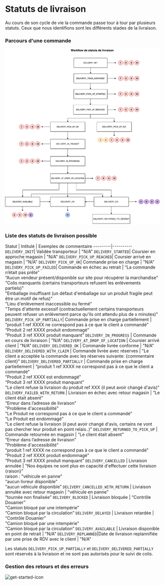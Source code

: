 # Statuts de livraison

Au cours de son cycle de vie la commande passe tour à tour par plusieurs statuts. Ceux que nous identifions sont les différents stades de la livraison. 

### Parcours d'une commande

![get-started-icon](../../assets/images/Workflow_status_livraison.png)

### Liste des statuts de livraison possible

Statut | Intitulé | Exemples de commentaire
---------|----------
 `DELIVERY_INIT`| Validée transporteur | "N/A"
 `DELIVERY_STARTED`| Coursier en approche magasin |  "N/A"
 `DELIVERY_PICK_UP_REACHED`| Coursier arrivé en magasin |  "N/A"
 `DELIVERY_PICK_UP_OK`| Commande prise en charge |  "N/A"
 `DELIVERY_PICK_UP_FAILED`| Commande en échec au retrait | “La commande n’était pas prête” <br/> “Aucun vendeur présent/disponible sur site pour récupérer la marchandise” </br> "Colis manquants (certains transporteurs refusent les enlèvements partiels)" </br> "Emballage insuffisant (un défaut d'emballage sur un produit fragile peut être un motif de refus)" </br> "Lieu d'enlèvement inaccessible ou fermé" </br> "Temps d'attente excessif (contractuellement certains transporteurs peuvent refuser un enlèvement parce qu'ils ont attendu plus de x minutes)"
 `DELIVERY_PICK_UP_PARTIALLY`| Commande prise en charge partiellement | “produit 1 ref XXXX  ne correspond pas à ce que le client a commandé”<br/> “Produit 2 ref XXXX produit endommagé”<br/> “Produit 3 ref XXXX produit manquant”
 `DELIVERY_IN_PROGRESS` | Commande en cours de livraison | "N/A"
 `DELIVERY_AT_DROP_OF_LOCATION` | Coursier arrivé client | "N/A"
 `DELIVERY_DELIVERED_OK` | Commande livrée conforme | "N/A"
 `DELIVERY_DELIVERED_WITH_CLAIM` | Commande livrée avec réserves | "Le client a acceptée la commande avec les réserves suivante: {commentaire client}"
 `DELIVERY_DELIVERED_PARTIALLY` | Commande prise en charge partiellement | “produit 1 ref XXXX  ne correspond pas à ce que le client a commandé” <br/> “Produit 2 ref XXXX est endommagé” <br/> “Produit 3 ref XXXX produit manquant” <br/> "Le client refuse la livraison du produit ref XXX (il peut avoir changé d'avis)"
 `DELIVERY_FAILED_WITH_RETURN` | Livraison en échec avec retour magasin | “Le client était absent" <br/> “Erreur dans l’adresse de livraison” <br/> "Problème d'accessibilité" <br/> "Le Produit ne correspond pas à ce que le client a commandé" <br/> "Le Produit est endommagé" <br/> "Le client refuse la livraison (il peut avoir changé d'avis, certains ne vont pas chercher leur produit en point relais..)"
 `DELIVERY_RETURNED_TO_PICK_UP` | Commande retournée en magasin | “Le client était absent" <br/> “Erreur dans l’adresse de livraison” <br/> "Problème d'accessibilité" <br/> “produit 1 ref XXXX  ne correspond pas à ce que le client a commandé” <br/> “Produit 2 ref XXXX produit endommagé” <br/> “Produit 3 ref XXXX produit manquant”
 `DELIVERY_CANCELLED` | Livraison annulée | "Nos équipes ne sont plus en capacité d'effectuer cette livraison {raison}" <br/> raison : "véhicule en panne” <br/> “aucun livreur disponible” <br/> “aucun véhicule disponible” 
 `DELIVERY_CANCELLED_WITH_RETURN` | Livraison annulée avec retour magasin | "véhicule en panne” <br/> “tournée non finalisée”
 `DELIVERY_BLOCKED` | Livraison bloquée | “Contrôle Douanier”<br/> "Camion bloqué par une intempérie"<br/> “Camion bloqué par la circulation”
 `DELIVERY_DELAYED` | Livraison retardée | “Contrôle Douanier”<br/> "Camion bloqué par une intempérie"<br/> “Camion bloqué par la circulation”
 `DELIVERY_AVAILABLE` | Livraison disponible en point de retrait | "N/A"
 `DELIVERY_REPLANNED`|Date de livraison replannifiée par une prise de RDV avec le client | "N/A" 

Les statuts `DELIVERY_PICK_UP_PARTIALLY` et `DELIVERY_DELIVERED_PARTIALLY` sont réservés à la livraison et ne sont pas autorisés pour le suivi de colis.

### Gestion des retours et des erreurs

![get-started-icon](../../assets/images/Workflow_retours.png)
